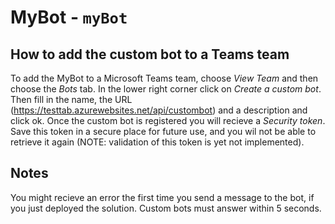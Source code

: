 # MyBot - `myBot`

## How to add the custom bot to a Teams team

To add the MyBot to a Microsoft Teams team, choose *View Team* and then choose the *Bots* tab. In the lower right corner click on *Create a custom bot*. Then fill in the name, the URL (https://testtab.azurewebsites.net/api/custombot) and a description and click ok. Once the custom bot is registered you will recieve a _Security token_. Save this token in a secure place for future use, and you wil not be able to retrieve it again (NOTE: validation of this token is yet not implemented).

## Notes

You might recieve an error the first time you send a message to the bot, if you just deployed the solution. Custom bots must answer within 5 seconds.
